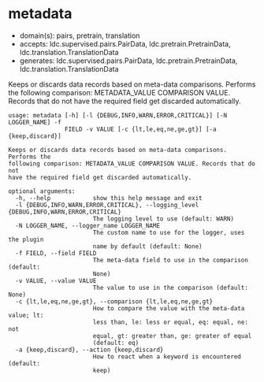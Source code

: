 # metadata

* domain(s): pairs, pretrain, translation
* accepts: ldc.supervised.pairs.PairData, ldc.pretrain.PretrainData, ldc.translation.TranslationData
* generates: ldc.supervised.pairs.PairData, ldc.pretrain.PretrainData, ldc.translation.TranslationData

Keeps or discards data records based on meta-data comparisons. Performs the following comparison: METADATA_VALUE COMPARISON VALUE. Records that do not have the required field get discarded automatically.

```
usage: metadata [-h] [-l {DEBUG,INFO,WARN,ERROR,CRITICAL}] [-N LOGGER_NAME] -f
                FIELD -v VALUE [-c {lt,le,eq,ne,ge,gt}] [-a {keep,discard}]

Keeps or discards data records based on meta-data comparisons. Performs the
following comparison: METADATA_VALUE COMPARISON VALUE. Records that do not
have the required field get discarded automatically.

optional arguments:
  -h, --help            show this help message and exit
  -l {DEBUG,INFO,WARN,ERROR,CRITICAL}, --logging_level {DEBUG,INFO,WARN,ERROR,CRITICAL}
                        The logging level to use (default: WARN)
  -N LOGGER_NAME, --logger_name LOGGER_NAME
                        The custom name to use for the logger, uses the plugin
                        name by default (default: None)
  -f FIELD, --field FIELD
                        The meta-data field to use in the comparison (default:
                        None)
  -v VALUE, --value VALUE
                        The value to use in the comparison (default: None)
  -c {lt,le,eq,ne,ge,gt}, --comparison {lt,le,eq,ne,ge,gt}
                        How to compare the value with the meta-data value; lt:
                        less than, le: less or equal, eq: equal, ne: not
                        equal, gt: greater than, ge: greater of equal
                        (default: eq)
  -a {keep,discard}, --action {keep,discard}
                        How to react when a keyword is encountered (default:
                        keep)
```
